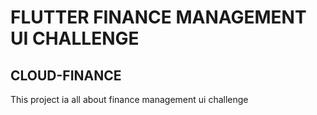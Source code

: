 # FLUTTER FINANCE MANAGEMENT UI CHALLENGE

## CLOUD-FINANCE

This project ia all about finance management ui challenge

